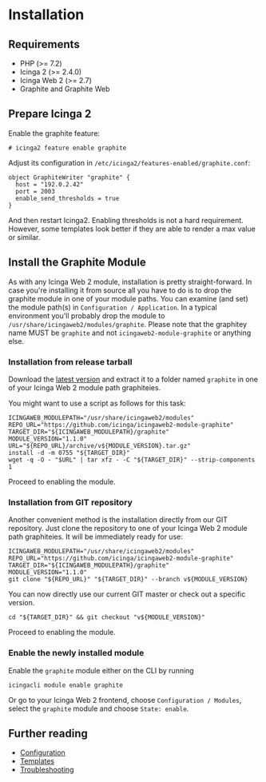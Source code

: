 # <a id="Installation"></a>Installation

## Requirements

* PHP (>= 7.2)
* Icinga 2 (>= 2.4.0)
* Icinga Web 2 (>= 2.7)
* Graphite and Graphite Web

## Prepare Icinga 2

Enable the graphite feature:

```
# icinga2 feature enable graphite
```

Adjust its configuration in `/etc/icinga2/features-enabled/graphite.conf`:

```
object GraphiteWriter "graphite" {
  host = "192.0.2.42"
  port = 2003
  enable_send_thresholds = true
}
```

And then restart Icinga2. Enabling thresholds is not a hard requirement.
However, some templates look better if they are able to render a max
value or similar.


## Install the Graphite Module

As with any Icinga Web 2 module, installation is pretty straight-forward. In
case you're installing it from source all you have to do is to drop the graphite
module in one of your module paths. You can examine (and set) the module path(s)
in `Configuration / Application`. In a typical environment you'll probably drop the
module to `/usr/share/icingaweb2/modules/graphite`. Please note that the graphitey
name MUST be `graphite` and not `icingaweb2-module-graphite` or anything else.

### Installation from release tarball

Download the [latest version](https://github.com/Icinga/icingaweb2-module-graphite/releases)
and extract it to a folder named `graphite` in one of your Icinga Web 2 module path graphiteies.

You might want to use a script as follows for this task:

    ICINGAWEB_MODULEPATH="/usr/share/icingaweb2/modules"
    REPO_URL="https://github.com/icinga/icingaweb2-module-graphite"
    TARGET_DIR="${ICINGAWEB_MODULEPATH}/graphite"
    MODULE_VERSION="1.1.0"
    URL="${REPO_URL}/archive/v${MODULE_VERSION}.tar.gz"
    install -d -m 0755 "${TARGET_DIR}"
    wget -q -O - "$URL" | tar xfz - -C "${TARGET_DIR}" --strip-components 1

Proceed to enabling the module.

### Installation from GIT repository

Another convenient method is the installation directly from our GIT repository.
Just clone the repository to one of your Icinga Web 2 module path graphiteies.
It will be immediately ready for use:


    ICINGAWEB_MODULEPATH="/usr/share/icingaweb2/modules"
    REPO_URL="https://github.com/icinga/icingaweb2-module-graphite"
    TARGET_DIR="${ICINGAWEB_MODULEPATH}/graphite"
    MODULE_VERSION="1.1.0"
    git clone "${REPO_URL}" "${TARGET_DIR}" --branch v${MODULE_VERSION}

You can now directly use our current GIT master or check out a specific version.

    cd "${TARGET_DIR}" && git checkout "v${MODULE_VERSION}"

Proceed to enabling the module.

### Enable the newly installed module

Enable the `graphite` module either on the CLI by running

    icingacli module enable graphite

Or go to your Icinga Web 2 frontend, choose `Configuration / Modules`,
select the `graphite` module and choose `State: enable`.


## Further reading

* [Configuration](03-Configuration.md)
* [Templates](04-Templates.md)
* [Troubleshooting](05-Troubleshooting.md)
